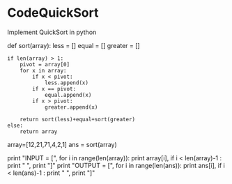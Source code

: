 # CodeQuickSort
Implement QuickSort in python

def sort(array):
    less = []
    equal = []
    greater = []

    if len(array) > 1:
        pivot = array[0]
        for x in array:
            if x < pivot:
                less.append(x)
            if x == pivot:
                equal.append(x)
            if x > pivot:
                greater.append(x)
        
        return sort(less)+equal+sort(greater)  
    else:  
        return array

array=[12,21,71,4,2,1]
ans = sort(array)

print "INPUT  = [",
for i in range(len(array)):
    print array[i],
    if i < len(array)-1 :
        print " ",
print "]"
print "OUTPUT = [",
for i in range(len(ans)):
    print ans[i],
    if i < len(ans)-1 :
        print " ",
print "]"

